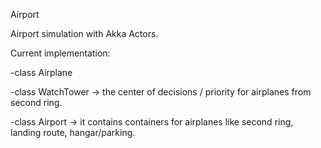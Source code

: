 Airport

Airport simulation with Akka Actors.

Current implementation:

-class Airplane

-class WatchTower -> the center of decisions / priority for airplanes from second ring.

-class Airport -> it contains containers for airplanes like second ring, landing route, hangar/parking.